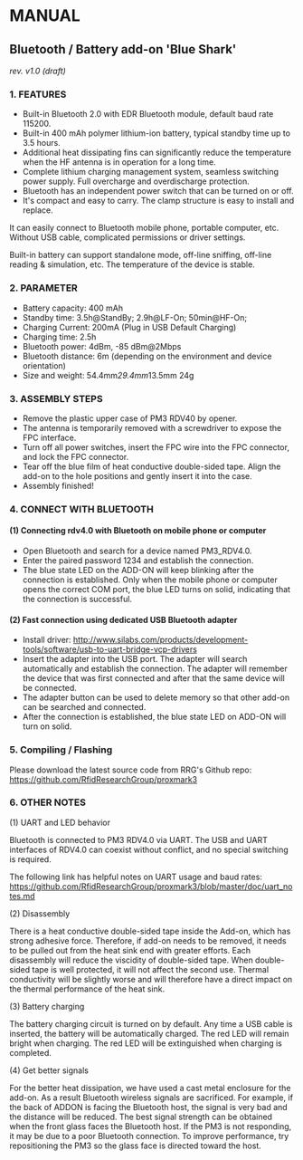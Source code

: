 # MANUAL 
## Bluetooth / Battery add-on 'Blue Shark'
_rev. v1.0 (draft)_

### 1.	FEATURES

*	Built-in Bluetooth 2.0 with EDR Bluetooth module, default baud rate 115200.
*	Built-in 400 mAh polymer lithium-ion battery, typical standby time up to 3.5 hours.
*	Additional heat dissipating fins can significantly reduce the temperature when the HF antenna is in operation for a long time.
*	Complete lithium charging management system, seamless switching power supply. Full overcharge and overdischarge protection.
*	Bluetooth has an independent power switch that can be turned on or off.
*	It's compact and easy to carry. The clamp structure is easy to install and replace.


It can easily connect to Bluetooth mobile phone, portable computer, etc. Without USB cable, complicated permissions or driver settings.

Built-in battery can support standalone mode, off-line sniffing, off-line reading & simulation, etc. The temperature of the device is stable.



### 2.	PARAMETER

*	Battery capacity:	400 mAh
*	Standby time:		3.5h@StandBy; 2.9h@LF-On; 50min@HF-On;
*	Charging Current:	200mA (Plug in USB Default Charging)
*	Charging time:	2.5h
*	Bluetooth power:	4dBm, -85 dBm@2Mbps
*	Bluetooth distance:	6m (depending on the environment and device orientation)
*	Size and weight:	54.4mm*29.4mm*13.5mm 24g


### 3.	ASSEMBLY STEPS

*	Remove the plastic upper case of PM3 RDV40 by opener.
*	The antenna is temporarily removed with a screwdriver to expose the FPC interface.
*	Turn off all power switches, insert the FPC wire into the FPC connector, and lock the FPC connector.
*	Tear off the blue film of heat conductive double-sided tape. Align the add-on to the hole positions and gently insert it into the case.
*	Assembly finished!

### 4.	CONNECT WITH BLUETOOTH

#### (1)	Connecting rdv4.0 with Bluetooth on mobile phone or computer
*	Open Bluetooth and search for a device named PM3_RDV4.0.
*	Enter the paired password 1234 and establish the connection.
*	The blue state LED on the ADD-ON will keep blinking after the connection is established. Only when the mobile phone or computer opens the correct COM port, the blue LED turns on solid, indicating that the connection is successful.

#### (2)	Fast connection using dedicated USB Bluetooth adapter
*	Install driver:
http://www.silabs.com/products/development-tools/software/usb-to-uart-bridge-vcp-drivers  
*	Insert the adapter into the USB port. The adapter will search automatically and establish the connection. The adapter will remember the device that was first connected and after that the same device will be connected.
*	The adapter button can be used to delete memory so that other add-on can be searched and connected.
*	After the connection is established, the blue state LED on ADD-ON will turn on solid.
                               
### 5. Compiling / Flashing 
Please download the latest source code from RRG's Github repo:
https://github.com/RfidResearchGroup/proxmark3

### 6.	OTHER NOTES

(1)	UART and LED behavior

Bluetooth is connected to PM3 RDV4.0 via UART. The USB and UART interfaces of RDV4.0 can coexist without conflict, and no special switching is required. 

The following link has helpful notes on UART usage and baud rates:
https://github.com/RfidResearchGroup/proxmark3/blob/master/doc/uart_notes.md

(2)	Disassembly

There is a heat conductive double-sided tape inside the Add-on, which has strong adhesive force. Therefore, if add-on needs to be removed, it needs to be pulled out from the heat sink end with greater efforts. Each disassembly will reduce the viscidity of double-sided tape. When double-sided tape is well protected, it will not affect the second use. Thermal conductivity will be slightly worse and will therefore have a direct impact on the thermal performance of the heat sink.

(3)	Battery charging

The battery charging circuit is turned on by default. Any time a USB cable is inserted, the battery will be automatically charged. The red LED will remain bright when charging. 
The red LED will be extinguished when charging is completed.

(4)	Get better signals

For the better heat dissipation, we have used a cast metal enclosure for the add-on. As a result Bluetooth wireless signals are sacrificed. For example, if the back of ADDON is facing the Bluetooth host, the signal is very bad and the distance will be reduced. The best signal strength can be obtained when the front glass faces the Bluetooth host.
	If the PM3 is not responding, it may be due to a poor Bluetooth connection. To improve performance, try repositioning the PM3 so the glass face is directed toward the host.

